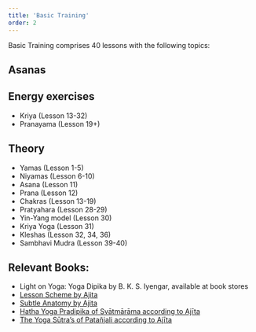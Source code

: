```yaml
---
title: 'Basic Training'
order: 2
---
```


Basic Training comprises 40 lessons with the following topics: 

## Asanas

## Energy exercises

- Kriya (Lesson 13-32)
- Pranayama (Lesson 19+)

## Theory

- Yamas (Lesson 1-5)
- Niyamas (Lesson 6-10)
- Asana (Lesson 11)
- Prana (Lesson 12)
- Chakras (Lesson 13-19)
- Pratyahara (Lesson 28-29)
- Yin-Yang model (Lesson 30)
- Kriya Yoga (Lesson 31)
- Kleshas (Lesson 32, 34, 36)
- Sambhavi Mudra (Lesson 39-40)

## Relevant Books: 

- Light on Yoga: Yoga Dipika by B. K. S. Iyengar, available at book stores
- [Lesson Scheme by Ajita](https://rajayoga.home.xs4all.nl/EN/LessonsSchemeOfTheTrainingCourses.pdf)
- [Subtle Anatomy by Ajita](https://rajayoga.home.xs4all.nl/EN/SubtleAnatomy.pdf)
- [Hatha Yoga Pradipika of Svātmārāma according to Ajīta](https://rajayoga.home.xs4all.nl/EN/immortality.htm#hyp)
- [The Yoga Sūtra’s of Patañjali according to Ajīta](https://rajayoga.home.xs4all.nl/EN/paradise.htm#yogasutra%27s)
